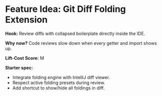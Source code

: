 # Feature Idea: Git Diff Folding Extension

**Hook:** Review diffs with collapsed boilerplate directly inside the IDE.

**Why now?** Code reviews slow down when every getter and import shows up.

**Lift-Cost Score:** M

**Starter spec:**
- Integrate folding engine with IntelliJ diff viewer.
- Respect active folding presets during review.
- Add shortcut to show/hide all foldings in diff.

